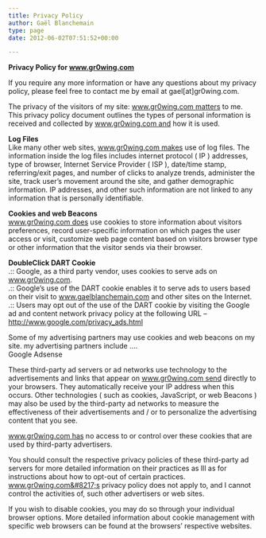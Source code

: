```yaml
---
title: Privacy Policy
author: Gaël Blanchemain
type: page
date: 2012-06-02T07:51:52+00:00

---
```

**Privacy Policy for www.gr0wing.com**

If you require any more information or have any questions about my privacy policy, please feel free to contact me by email at gael[at]gr0wing.com.

The privacy of the visitors of my site: www.gr0wing.com matters to me. This privacy policy document outlines the types of personal information is received and collected by www.gr0wing.com and how it is used.

**Log Files**  
Like many other web sites, www.gr0wing.com makes use of log files. The information inside the log files includes internet protocol ( IP ) addresses, type of browser, Internet Service Provider ( ISP ), date/time stamp, referring/exit pages, and number of clicks to analyze trends, administer the site, track user’s movement around the site, and gather demographic information. IP addresses, and other such information are not linked to any information that is personally identifiable.

**Cookies and web Beacons**  
www.gr0wing.com does use cookies to store information about visitors preferences, record user-specific information on which pages the user access or visit, customize web page content based on visitors browser type or other information that the visitor sends via their browser.

**DoubleClick DART Cookie**  
.:: Google, as a third party vendor, uses cookies to serve ads on www.gr0wing.com.  
.:: Google&#8217;s use of the DART cookie enables it to serve ads to users based on their visit to www.gaelblanchemain.com and other sites on the Internet.  
.:: Users may opt out of the use of the DART cookie by visiting the Google ad and content network privacy policy at the following URL &#8211; http://www.google.com/privacy_ads.html

Some of my advertising partners may use cookies and web beacons on my site. my advertising partners include &#8230;.  
Google Adsense

These third-party ad servers or ad networks use technology to the advertisements and links that appear on www.gr0wing.com send directly to your browsers. They automatically receive your IP address when this occurs. Other technologies ( such as cookies, JavaScript, or web Beacons ) may also be used by the third-party ad networks to measure the effectiveness of their advertisements and / or to personalize the advertising content that you see.

www.gr0wing.com has no access to or control over these cookies that are used by third-party advertisers.

You should consult the respective privacy policies of these third-party ad servers for more detailed information on their practices as Ill as for instructions about how to opt-out of certain practices. www.gr0wing.com&#8217;s privacy policy does not apply to, and I cannot control the activities of, such other advertisers or web sites.

If you wish to disable cookies, you may do so through your individual browser options. More detailed information about cookie management with specific web browsers can be found at the browsers&#8217; respective websites.